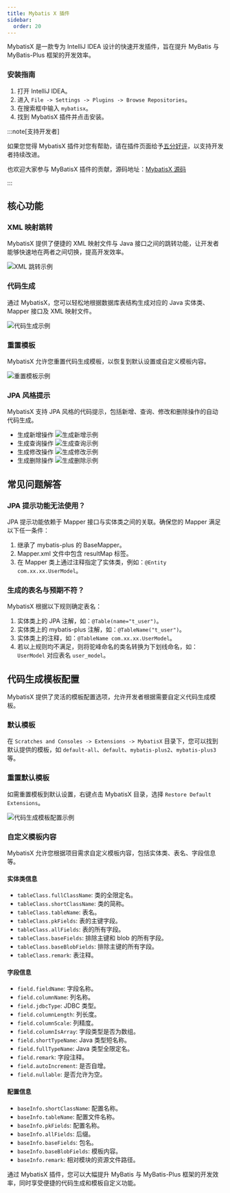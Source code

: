 ```yaml
---
title: Mybatis X 插件
sidebar:
  order: 20
---
```


MybatisX 是一款专为 IntelliJ IDEA 设计的快速开发插件，旨在提升 MyBatis 与 MyBatis-Plus 框架的开发效率。

### 安装指南

1. 打开 IntelliJ IDEA。
2. 进入 `File -> Settings -> Plugins -> Browse Repositories`。
3. 在搜索框中输入 `mybatisx`。
4. 找到 MybatisX 插件并点击安装。

:::note[支持开发者]

如果您觉得 MybatisX 插件对您有帮助，请在插件页面给予[五分好评](https://plugins.jetbrains.com/plugin/10119-mybatisx)，以支持开发者持续改进。

也欢迎大家参与 MyBatisX 插件的贡献，源码地址：[MybatisX 源码](https://gitee.com/baomidou/MybatisX)

:::

## 核心功能

### XML 映射跳转

MybatisX 提供了便捷的 XML 映射文件与 Java 接口之间的跳转功能，让开发者能够快速地在两者之间切换，提高开发效率。

![XML 跳转示例](/images/content/mybatisx-jump.gif)

### 代码生成

通过 MybatisX，您可以轻松地根据数据库表结构生成对应的 Java 实体类、Mapper 接口及 XML 映射文件。

![代码生成示例](/images/content/mybatisx-generate.gif)

### 重置模板

MybatisX 允许您重置代码生成模板，以恢复到默认设置或自定义模板内容。

![重置模板示例](/images/content/mybatisx-reset-template.gif)

### JPA 风格提示

MybatisX 支持 JPA 风格的代码提示，包括新增、查询、修改和删除操作的自动代码生成。

- 生成新增操作
  ![生成新增示例](/images/content/mybatisx-tip-insert.gif)
- 生成查询操作
  ![生成查询示例](/images/content/mybatisx-tip-select.gif)
- 生成修改操作
  ![生成修改示例](/images/content/mybatisx-tip-update.gif)
- 生成删除操作
  ![生成删除示例](/images/content/mybatisx-tip-delete.gif)

## 常见问题解答

### JPA 提示功能无法使用？

JPA 提示功能依赖于 Mapper 接口与实体类之间的关联。确保您的 Mapper 满足以下任一条件：

1. 继承了 mybatis-plus 的 BaseMapper。
2. Mapper.xml 文件中包含 resultMap 标签。
3. 在 Mapper 类上通过注释指定了实体类，例如：`@Entity com.xx.xx.UserModel`。

### 生成的表名与预期不符？

MybatisX 根据以下规则确定表名：

1. 实体类上的 JPA 注解，如：`@Table(name="t_user")`。
2. 实体类上的 mybatis-plus 注解，如：`@TableName("t_user")`。
3. 实体类上的注释，如：`@TableName com.xx.xx.UserModel`。
4. 若以上规则均不满足，则将驼峰命名的类名转换为下划线命名，如：`UserModel` 对应表名 `user_model`。

## 代码生成模板配置

MybatisX 提供了灵活的模板配置选项，允许开发者根据需要自定义代码生成模板。

### 默认模板

在 `Scratches and Consoles -> Extensions -> MybatisX` 目录下，您可以找到默认提供的模板，如 `default-all`、`default`、`mybatis-plus2`、`mybatis-plus3` 等。

### 重置默认模板

如需重置模板到默认设置，右键点击 MybatisX 目录，选择 `Restore Default Extensions`。

![代码生成模板配置示例](/images/content/mybatisx-template-setting.jpg)

### 自定义模板内容

MybatisX 允许您根据项目需求自定义模板内容，包括实体类、表名、字段信息等。

#### 实体类信息

- `tableClass.fullClassName`: 类的全限定名。
- `tableClass.shortClassName`: 类的简称。
- `tableClass.tableName`: 表名。
- `tableClass.pkFields`: 表的主键字段。
- `tableClass.allFields`: 表的所有字段。
- `tableClass.baseFields`: 排除主键和 blob 的所有字段。
- `tableClass.baseBlobFields`: 排除主键的所有字段。
- `tableClass.remark`: 表注释。

#### 字段信息

- `field.fieldName`: 字段名称。
- `field.columnName`: 列名称。
- `field.jdbcType`: JDBC 类型。
- `field.columnLength`: 列长度。
- `field.columnScale`: 列精度。
- `field.columnIsArray`: 字段类型是否为数组。
- `field.shortTypeName`: Java 类型短名称。
- `field.fullTypeName`: Java 类型全限定名。
- `field.remark`: 字段注释。
- `field.autoIncrement`: 是否自增。
- `field.nullable`: 是否允许为空。

#### 配置信息

- `baseInfo.shortClassName`: 配置名称。
- `baseInfo.tableName`: 配置文件名称。
- `baseInfo.pkFields`: 配置名称。
- `baseInfo.allFields`: 后缀。
- `baseInfo.baseFields`: 包名。
- `baseInfo.baseBlobFields`: 模板内容。
- `baseInfo.remark`: 相对模块的资源文件路径。

通过 MybatisX 插件，您可以大幅提升 MyBatis 与 MyBatis-Plus 框架的开发效率，同时享受便捷的代码生成和模板自定义功能。

